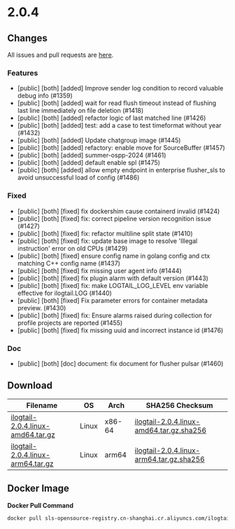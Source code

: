 # 2.0.4

## Changes

All issues and pull requests are [here](https://github.com/alibaba/ilogtail/milestone/23).

### Features

- [public] [both] [added] Improve sender log condition to record valuable debug info (#1359)
- [public] [both] [added] wait for read flush timeout instead of flushing last line immediately on file deletion (#1418)
- [public] [both] [added] refactor logic of last matched line (#1426)
- [public] [both] [added] test: add a case to test timeformat without year (#1432)
- [public] [both] [added] Update chatgroup image (#1445)
- [public] [both] [added] refactory: enable move for SourceBuffer (#1457)
- [public] [both] [added] summer-ospp-2024 (#1461)
- [public] [both] [added] default enable spl (#1475)
- [public] [both] [added] allow empty endpoint in enterprise flusher_sls to avoid unsuccessful load of config (#1486)

### Fixed

- [public] [both] [fixed] fix dockershim cause containerd invalid (#1424)
- [public] [both] [fixed] fix: correct pipeline version recognition issue (#1427)
- [public] [both] [fixed] fix: refactor multiline split state (#1410)
- [public] [both] [fixed] fix: update base image to resolve 'Illegal instruction' error on old CPUs (#1429)
- [public] [both] [fixed] ensure config name in golang config and ctx matching C++ config name (#1437)
- [public] [both] [fixed] fix missing user agent info (#1444)
- [public] [both] [fixed] fix plugin alarm with default version (#1443)
- [public] [both] [fixed] fix: make LOGTAIL_LOG_LEVEL env variable effective for ilogtail.LOG (#1440)
- [public] [both] [fixed] Fix parameter errors for container metadata preview. (#1430)
- [public] [both] [fixed] fix: Ensure alarms raised during collection for profile projects are reported (#1455)
- [public] [both] [fixed] fix missing uuid and incorrect instance id (#1476)


### Doc

- [public] [both] [doc] document: fix document for flusher pulsar (#1460)

## Download

| **Filename** | **OS** | **Arch** | **SHA256 Checksum** |
|  ----  | ----  | ----  | ----  |
|[ilogtail-2.0.4.linux-amd64.tar.gz](https://ilogtail-community-edition.oss-cn-shanghai.aliyuncs.com/2.0.4/ilogtail-2.0.4.linux-amd64.tar.gz)|Linux|x86-64|[ilogtail-2.0.4.linux-amd64.tar.gz.sha256](https://ilogtail-community-edition.oss-cn-shanghai.aliyuncs.com/2.0.4/ilogtail-2.0.4.linux-amd64.tar.gz.sha256)|
|[ilogtail-2.0.4.linux-arm64.tar.gz](https://ilogtail-community-edition.oss-cn-shanghai.aliyuncs.com/2.0.4/ilogtail-2.0.4.linux-arm64.tar.gz)|Linux|arm64|[ilogtail-2.0.4.linux-arm64.tar.gz.sha256](https://ilogtail-community-edition.oss-cn-shanghai.aliyuncs.com/2.0.4/ilogtail-2.0.4.linux-arm64.tar.gz.sha256)|

## Docker Image

**Docker Pull Command**

``` bash
docker pull sls-opensource-registry.cn-shanghai.cr.aliyuncs.com/ilogtail-community-edition/ilogtail:2.0.4
```